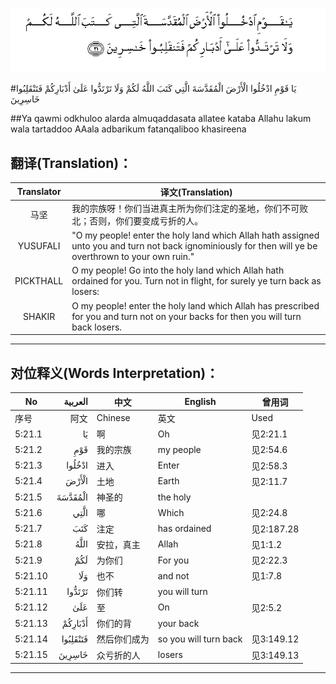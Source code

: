 ![005:021](images/005_021.gif)

#يَا قَوْمِ ادْخُلُوا الْأَرْضَ الْمُقَدَّسَةَ الَّتِي كَتَبَ اللَّهُ لَكُمْ وَلَا تَرْتَدُّوا عَلَىٰ أَدْبَارِكُمْ فَتَنْقَلِبُوا خَاسِرِينَ 

##Ya qawmi odkhuloo alarda almuqaddasata allatee kataba Allahu lakum wala tartaddoo AAala adbarikum fatanqaliboo khasireena 

## 翻译(Translation)：

| Translator | 译文(Translation)                                            |
| :--------: | ------------------------------------------------------------ |
|    马坚    | 我的宗族呀！你们当进真主所为你们注定的圣地，你们不可败北；否则，你们要变成亏折的人。 |
|  YUSUFALI  | "O my people! enter the holy land which Allah hath assigned unto you and turn not back ignominiously for then will ye be overthrown to your own ruin." |
| PICKTHALL  | O my people! Go into the holy land which Allah hath ordained for you. Turn not in flight, for surely ye turn back as losers: |
|   SHAKIR   | O my people! enter the holy land which Allah has prescribed for you and turn not on your backs for then you will turn back losers. |

---

## 对位释义(Words Interpretation)：

| No   | العربية | 中文    | English | 曾用词 |
| ---- | ------: | ------- | ------- | ------ |
| 序号 |    阿文 | Chinese | 英文    | Used   |
| 5:21.1  | يَا       | 啊           | Oh                    | 见2:21.1   |
| 5:21.2  | قَوْمِ      | 我的宗族     | my people             | 见2:54.6   |
| 5:21.3  | ادْخُلُوا   | 进入         | Enter                 | 见2:58.3   |
| 5:21.4  | الْأَرْضَ    | 土地         | Earth                 | 见2:11.7   |
| 5:21.5  | الْمُقَدَّسَةَ  | 神圣的       | the holy              |            |
| 5:21.6  | الَّتِي     | 哪           | Which                 | 见2:24.8   |
| 5:21.7  | كَتَبَ      | 注定         | has ordained          | 见2:187.28 |
| 5:21.8  | اللَّهُ     | 安拉，真主   | Allah                 | 见1:1.2    |
| 5:21.9  | لَكُمْ      | 为你们       | For you               | 见2:22.3   |
| 5:21.10 | وَلَا      | 也不         | and not               | 见1:7.8    |
| 5:21.11 | تَرْتَدُّوا   | 你们转       | you will turn         |            |
| 5:21.12 | عَلَىٰ      | 至           | On                    | 见2:5.2    |
| 5:21.13 | أَدْبَارِكُمْ  | 你们的背     | your back             |            |
| 5:21.14 | فَتَنْقَلِبُوا | 然后你们成为 | so you will turn back | 见3:149.12 |
| 5:21.15 | خَاسِرِينَ   | 众亏折的人   | losers                | 见3:149.13 |

---
